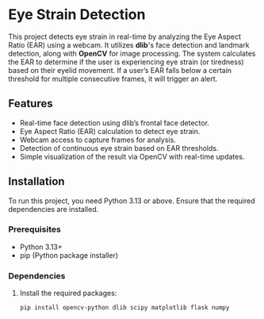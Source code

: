 # Eye Strain Detection

This project detects eye strain in real-time by analyzing the Eye Aspect Ratio (EAR) using a webcam. It utilizes **dlib**'s face detection and landmark detection, along with **OpenCV** for image processing. The system calculates the EAR to determine if the user is experiencing eye strain (or tiredness) based on their eyelid movement. If a user’s EAR falls below a certain threshold for multiple consecutive frames, it will trigger an alert.

## Features

- Real-time face detection using dlib’s frontal face detector.
- Eye Aspect Ratio (EAR) calculation to detect eye strain.
- Webcam access to capture frames for analysis.
- Detection of continuous eye strain based on EAR thresholds.
- Simple visualization of the result via OpenCV with real-time updates.

## Installation

To run this project, you need Python 3.13 or above. Ensure that the required dependencies are installed.

### Prerequisites

- Python 3.13+
- pip (Python package installer)

### Dependencies

1. Install the required packages:

   ```bash
   pip install opencv-python dlib scipy matplotlib flask numpy
